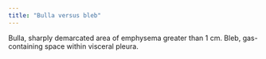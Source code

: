 ```yaml
---
title: "Bulla versus bleb"
---
```

Bulla, sharply demarcated area of emphysema greater than 1 cm. Bleb, gas-containing space within visceral pleura.

